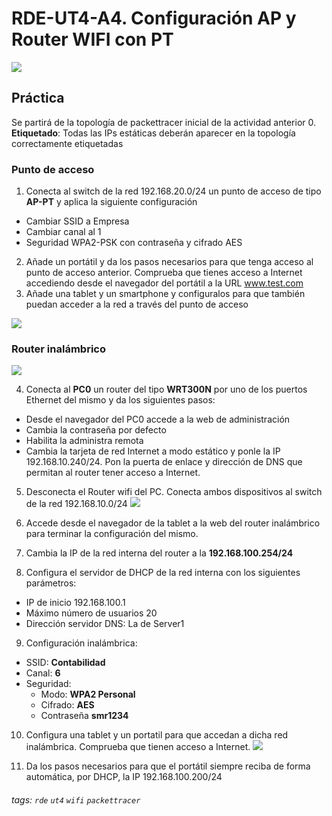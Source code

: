 # RDE-UT4-A4. Configuración AP y Router WIFI con PT
![](https://i.imgur.com/XsfL1cB.png)

## Práctica
Se partirá de la topología de packettracer inicial de la actividad anterior
0. **Etiquetado**: Todas las IPs estáticas deberán aparecer en la topología correctamente etiquetadas
### Punto de acceso
1. Conecta al switch de la red 192.168.20.0/24 un punto de acceso de tipo **AP-PT** y aplica la siguiente configuración
* Cambiar SSID a Empresa
* Cambiar canal al 1
* Seguridad WPA2-PSK con contraseña y cifrado AES
2. Añade un portátil y da los pasos necesarios para que tenga acceso al punto de acceso anterior. Comprueba que tienes acceso a Internet accediendo desde el navegador del portátil a la URL www.test.com
3. Añade una tablet y un smartphone y configuralos para que también puedan acceder a la red a través del punto de acceso

![](https://i.imgur.com/cGHLenF.png)


### Router inalámbrico
![](https://i.imgur.com/nZjWULZ.png)

4. Conecta al **PC0** un router del tipo **WRT300N** por uno de los puertos Ethernet del mismo y da los siguientes pasos:
* Desde el navegador del PC0 accede a la web de administración
* Cambia la contraseña por defecto
* Habilita la administra remota
* Cambia la tarjeta de red Internet a modo estático y ponle la IP 192.168.10.240/24. Pon la puerta de enlace y dirección de DNS que permitan al router tener acceso a Internet.

5. Desconecta el Router wifi del PC. Conecta ambos dispositivos al switch de la red 192.168.10.0/24
![](https://i.imgur.com/Iwu7YQJ.png)

6. Accede desde el navegador de la tablet a la web del router inalámbrico para terminar la configuración del mismo.
7. Cambia la IP de la red interna del router a la **192.168.100.254/24**
8. Configura el servidor de DHCP de la red interna con los siguientes parámetros:
* IP de inicio 192.168.100.1
* Máximo número de usuarios 20
* Dirección servidor DNS: La de Server1
9. Configuración inalámbrica:
* SSID: **Contabilidad**
* Canal: **6**
* Seguridad: 
    * Modo: **WPA2 Personal**
    * Cifrado: **AES**
    * Contraseña **smr1234**
10. Configura una tablet y un portatil para que accedan a dicha red inalámbrica. Comprueba que tienen acceso a Internet.
![](https://i.imgur.com/FBEJBSe.png)

11. Da los pasos necesarios para que el portátil siempre reciba de forma automática, por DHCP, la IP 192.168.100.200/24
###### tags: `rde` `ut4` `wifi` `packettracer`